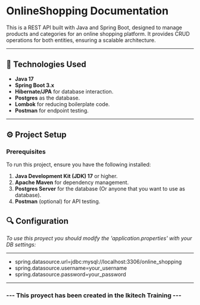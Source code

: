 # OnlineShopping Documentation

This is a REST API built with Java and Spring Boot, designed to manage products and categories for an online shopping platform. It provides CRUD operations for both entities, ensuring a scalable architecture.

---

## 🚀 Technologies Used

- **Java 17**
- **Spring Boot 3.x**
- **Hibernate/JPA** for database interaction.
- **Postgres** as the database.
- **Lombok** for reducing boilerplate code.
- **Postman** for endpoint testing.

---

## ⚙️ Project Setup

### Prerequisites

To run this project, ensure you have the following installed:

1. **Java Development Kit (JDK) 17** or higher.
2. **Apache Maven** for dependency management.
3. **Postgres Server** for the database (Or anyone that you want to use as database).
4. **Postman** (optional) for API testing.

## 🔍 Configuration

*To use this proyect you should modify the 'application.properties' with your DB settings:*

---
- spring.datasource.url=jdbc:mysql://localhost:3306/online_shopping
- spring.datasource.username=your_username
- spring.datasource.password=your_password
---


### --- This proyect has been created in the Ikitech Training ---
